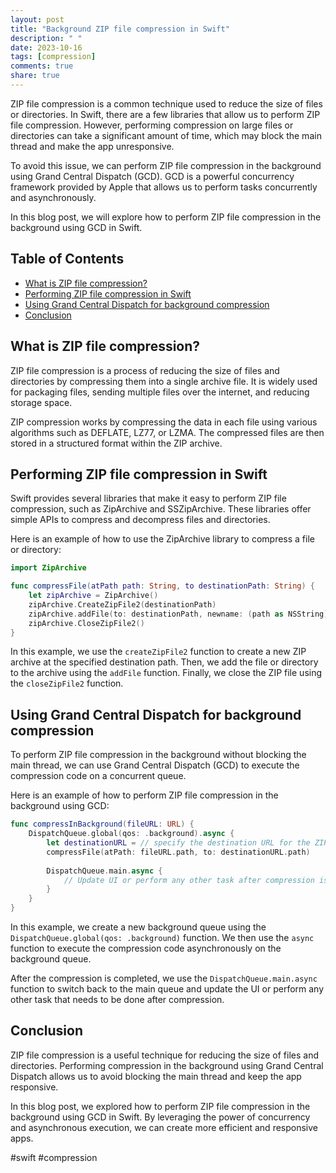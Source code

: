 ```yaml
---
layout: post
title: "Background ZIP file compression in Swift"
description: " "
date: 2023-10-16
tags: [compression]
comments: true
share: true
---
```


ZIP file compression is a common technique used to reduce the size of files or directories. In Swift, there are a few libraries that allow us to perform ZIP file compression. However, performing compression on large files or directories can take a significant amount of time, which may block the main thread and make the app unresponsive.

To avoid this issue, we can perform ZIP file compression in the background using Grand Central Dispatch (GCD). GCD is a powerful concurrency framework provided by Apple that allows us to perform tasks concurrently and asynchronously.

In this blog post, we will explore how to perform ZIP file compression in the background using GCD in Swift.

## Table of Contents
- [What is ZIP file compression?](#what-is-zip-file-compression)
- [Performing ZIP file compression in Swift](#performing-zip-file-compression-in-swift)
- [Using Grand Central Dispatch for background compression](#using-grand-central-dispatch-for-background-compression)
- [Conclusion](#conclusion)

## What is ZIP file compression?
ZIP file compression is a process of reducing the size of files and directories by compressing them into a single archive file. It is widely used for packaging files, sending multiple files over the internet, and reducing storage space.

ZIP compression works by compressing the data in each file using various algorithms such as DEFLATE, LZ77, or LZMA. The compressed files are then stored in a structured format within the ZIP archive.

## Performing ZIP file compression in Swift
Swift provides several libraries that make it easy to perform ZIP file compression, such as ZipArchive and SSZipArchive. These libraries offer simple APIs to compress and decompress files and directories.

Here is an example of how to use the ZipArchive library to compress a file or directory:

```swift
import ZipArchive

func compressFile(atPath path: String, to destinationPath: String) {
    let zipArchive = ZipArchive()
    zipArchive.CreateZipFile2(destinationPath)
    zipArchive.addFile(to: destinationPath, newname: (path as NSString).lastPathComponent)
    zipArchive.CloseZipFile2()
}
```

In this example, we use the `createZipFile2` function to create a new ZIP archive at the specified destination path. Then, we add the file or directory to the archive using the `addFile` function. Finally, we close the ZIP file using the `closeZipFile2` function.

## Using Grand Central Dispatch for background compression
To perform ZIP file compression in the background without blocking the main thread, we can use Grand Central Dispatch (GCD) to execute the compression code on a concurrent queue.

Here is an example of how to perform ZIP file compression in the background using GCD:

```swift
func compressInBackground(fileURL: URL) {
    DispatchQueue.global(qos: .background).async {
        let destinationURL = // specify the destination URL for the ZIP archive
        compressFile(atPath: fileURL.path, to: destinationURL.path)
        
        DispatchQueue.main.async {
            // Update UI or perform any other task after compression is completed
        }
    }
}
```

In this example, we create a new background queue using the `DispatchQueue.global(qos: .background)` function. We then use the `async` function to execute the compression code asynchronously on the background queue.

After the compression is completed, we use the `DispatchQueue.main.async` function to switch back to the main queue and update the UI or perform any other task that needs to be done after compression.

## Conclusion
ZIP file compression is a useful technique for reducing the size of files and directories. Performing compression in the background using Grand Central Dispatch allows us to avoid blocking the main thread and keep the app responsive.

In this blog post, we explored how to perform ZIP file compression in the background using GCD in Swift. By leveraging the power of concurrency and asynchronous execution, we can create more efficient and responsive apps.

#swift #compression